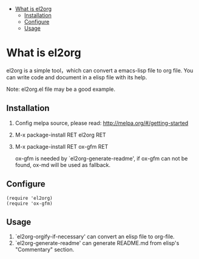 - [What is el2org](#org70af39d)
  - [Installation](#orge582c1b)
  - [Configure](#orgdc3f7cb)
  - [Usage](#org359d841)


<a id="org70af39d"></a>

# What is el2org

el2org is a simple tool，which can convert a emacs-lisp file to org file. You can write code and document in a elisp file with its help.

Note: el2org.el file may be a good example.


<a id="orge582c1b"></a>

## Installation

1.  Config melpa source, please read: <http://melpa.org/#/getting-started>
2.  M-x package-install RET el2org RET
3.  M-x package-install RET ox-gfm RET

    ox-gfm is needed by \`el2org-generate-readme', if ox-gfm can not be found, ox-md will be used as fallback.


<a id="orgdc3f7cb"></a>

## Configure

    (require 'el2org)
    (require 'ox-gfm)


<a id="org359d841"></a>

## Usage

1.  \`el2org-orgify-if-necessary' can convert an elisp file to org-file.
2.  \`el2org-generate-readme' can generate README.md from elisp's "Commentary" section.